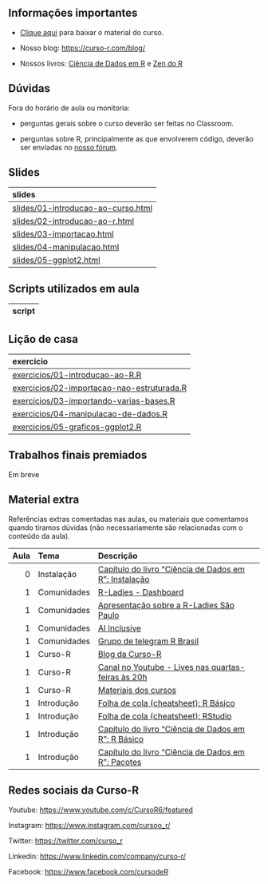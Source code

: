 
<!-- README.md is generated from README.Rmd. Please edit that file -->

## Informações importantes

-   [Clique
    aqui](https://github.com/curso-r/main-r4ds-1/raw/master/material_do_curso.zip)
    para baixar o material do curso.

-   Nosso blog: <https://curso-r.com/blog/>

-   Nossos livros: [Ciência de Dados em R](https://livro.curso-r.com/) e
    [Zen do R](https://curso-r.github.io/zen-do-r/)

## Dúvidas

Fora do horário de aula ou monitoria:

-   perguntas gerais sobre o curso deverão ser feitas no Classroom.

-   perguntas sobre R, principalmente as que envolverem código, deverão
    ser enviadas no [nosso fórum](https://discourse.curso-r.com/).

## Slides

| slides                                                                                                         |
|:---------------------------------------------------------------------------------------------------------------|
| [slides/01-introducao-ao-curso.html](https://curso-r.github.io/main-r4ds-1/slides/01-introducao-ao-curso.html) |
| [slides/02-introducao-ao-r.html](https://curso-r.github.io/main-r4ds-1/slides/02-introducao-ao-r.html)         |
| [slides/03-importacao.html](https://curso-r.github.io/main-r4ds-1/slides/03-importacao.html)                   |
| [slides/04-manipulacao.html](https://curso-r.github.io/main-r4ds-1/slides/04-manipulacao.html)                 |
| [slides/05-ggplot2.html](https://curso-r.github.io/main-r4ds-1/slides/05-ggplot2.html)                         |

## Scripts utilizados em aula

| script |
|:-------|

## Lição de casa

| exercicio                                                                                                                      |
|:-------------------------------------------------------------------------------------------------------------------------------|
| [exercicios/01-introducao-ao-R.R](https://curso-r.github.io/main-r4ds-1/exercicios/01-introducao-ao-R.R)                       |
| [exercicios/02-importacao-nao-estruturada.R](https://curso-r.github.io/main-r4ds-1/exercicios/02-importacao-nao-estruturada.R) |
| [exercicios/03-importando-varias-bases.R](https://curso-r.github.io/main-r4ds-1/exercicios/03-importando-varias-bases.R)       |
| [exercicios/04-manipulacao-de-dados.R](https://curso-r.github.io/main-r4ds-1/exercicios/04-manipulacao-de-dados.R)             |
| [exercicios/05-graficos-ggplot2.R](https://curso-r.github.io/main-r4ds-1/exercicios/05-graficos-ggplot2.R)                     |

## Trabalhos finais premiados

Em breve

## Material extra

Referências extras comentadas nas aulas, ou materiais que comentamos
quando tiramos dúvidas (não necessariamente são relacionadas com o
conteúdo da aula).

| Aula | Tema        | Descrição                                                                                                                                                         |
|-----:|:------------|:------------------------------------------------------------------------------------------------------------------------------------------------------------------|
|    0 | Instalação  | [Capítulo do livro “Ciência de Dados em R”: Instalação](https://livro.curso-r.com/1-instalacao.html)                                                              |
|    1 | Comunidades | [R-Ladies - Dashboard](https://benubah.github.io/r-community-explorer/rladies.html)                                                                               |
|    1 | Comunidades | [Apresentação sobre a R-Ladies São Paulo](https://r-ladies-sao-paulo.github.io/RLadiesTheme/)                                                                     |
|    1 | Comunidades | [AI Inclusive](https://www.ai-inclusive.org/)                                                                                                                     |
|    1 | Comunidades | [Grupo de telegram R Brasil](https://t.me/rbrasiloficial)                                                                                                         |
|    1 | Curso-R     | [Blog da Curso-R](https://blog.curso-r.com/)                                                                                                                      |
|    1 | Curso-R     | [Canal no Youtube - Lives nas quartas-feiras às 20h](https://www.youtube.com/c/CursoR6/featured)                                                                  |
|    1 | Curso-R     | [Materiais dos cursos](https://curso-r.com/material/)                                                                                                             |
|    1 | Introdução  | [Folha de cola (cheatsheet): R Básico](https://rstudio.com/wp-content/uploads/2016/05/base-r.pdf)                                                                 |
|    1 | Introdução  | [Folha de cola (cheatsheet): RStudio](https://raw.githubusercontent.com/rstudio/cheatsheets/master/translations/portuguese/rstudio-IDE-cheatsheet-portuguese.pdf) |
|    1 | Introdução  | [Capítulo do livro “Ciência de Dados em R”: R Básico](https://livro.curso-r.com/3-r-base.html)                                                                    |
|    1 | Introdução  | [Capítulo do livro “Ciência de Dados em R”: Pacotes](https://livro.curso-r.com/4-pacotes.html)                                                                    |

## Redes sociais da Curso-R

Youtube: <https://www.youtube.com/c/CursoR6/featured>

Instagram: <https://www.instagram.com/cursoo_r/>

Twitter: <https://twitter.com/curso_r>

Linkedin: <https://www.linkedin.com/company/curso-r/>

Facebook: <https://www.facebook.com/cursodeR>
